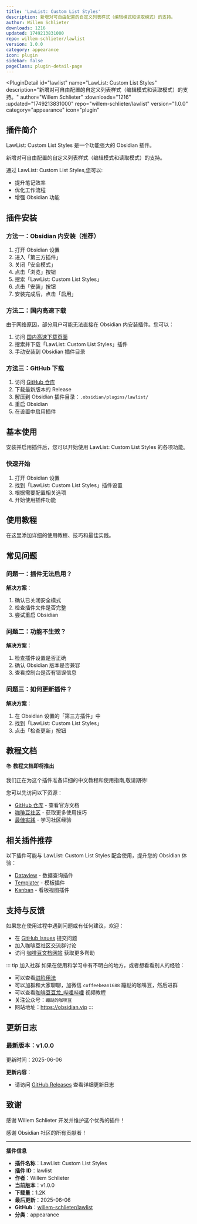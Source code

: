 ```yaml
---
title: 'LawList: Custom List Styles'
description: 新增对可自由配置的自定义列表样式（编辑模式和读取模式）的支持。
author: Willem Schlieter
downloads: 1216
updated: 1749213831000
repo: willem-schlieter/lawlist
version: 1.0.0
category: appearance
icon: plugin
sidebar: false
pageClass: plugin-detail-page
---
```


<PluginDetail
  id="lawlist"
  name="LawList: Custom List Styles"
  description="新增对可自由配置的自定义列表样式（编辑模式和读取模式）的支持。"
  author="Willem Schlieter"
  :downloads="1216"
  :updated="1749213831000"
  repo="willem-schlieter/lawlist"
  version="1.0.0"
  category="appearance"
  icon="plugin"
>

<!-- AUTO_GENERATED_START -->
## 插件简介

LawList: Custom List Styles 是一个功能强大的 Obsidian 插件。

新增对可自由配置的自定义列表样式（编辑模式和读取模式）的支持。

通过 LawList: Custom List Styles,您可以:

- 提升笔记效率
- 优化工作流程
- 增强 Obsidian 功能

<!-- AUTO_GENERATED_END -->

<!-- AUTO_GENERATED_START -->
## 插件安装

### 方法一：Obsidian 内安装（推荐）

1. 打开 Obsidian 设置
2. 进入「第三方插件」
3. 关闭「安全模式」
4. 点击「浏览」按钮
5. 搜索「LawList: Custom List Styles」
6. 点击「安装」按钮
7. 安装完成后，点击「启用」

### 方法二：国内高速下载

由于网络原因，部分用户可能无法直接在 Obsidian 内安装插件。您可以：

1. 访问 [国内高速下载页面](/zh/documentation/obsidian-plugins-download.html)
2. 搜索并下载「LawList: Custom List Styles」插件
3. 手动安装到 Obsidian 插件目录

### 方法三：GitHub 下载

1. 访问 [GitHub 仓库](https://github.com/willem-schlieter/lawlist)
2. 下载最新版本的 Release
3. 解压到 Obsidian 插件目录：`.obsidian/plugins/lawlist/`
4. 重启 Obsidian
5. 在设置中启用插件

## 基本使用

安装并启用插件后，您可以开始使用 LawList: Custom List Styles 的各项功能。

### 快速开始

1. 打开 Obsidian 设置
2. 找到「LawList: Custom List Styles」插件设置
3. 根据需要配置相关选项
4. 开始使用插件功能

<!-- AUTO_GENERATED_END -->

<!-- CUSTOM_CONTENT_START:tutorial -->
## 使用教程

在这里添加详细的使用教程、技巧和最佳实践。

<!-- CUSTOM_CONTENT_END:tutorial -->

<!-- SHARED_CONTENT_START -->
## 常见问题

### 问题一：插件无法启用？

**解决方案**：
1. 确认已关闭安全模式
2. 检查插件文件是否完整
3. 尝试重启 Obsidian

### 问题二：功能不生效？

**解决方案**：
1. 检查插件设置是否正确
2. 确认 Obsidian 版本是否兼容
3. 查看控制台是否有错误信息

### 问题三：如何更新插件？

**解决方案**：
1. 在 Obsidian 设置的「第三方插件」中
2. 找到「LawList: Custom List Styles」
3. 点击「检查更新」按钮

## 教程文档

📚 **教程文档即将推出**

我们正在为这个插件准备详细的中文教程和使用指南,敬请期待!

您可以先访问以下资源：
- [GitHub 仓库](https://github.com/willem-schlieter/lawlist) - 查看官方文档
- [咖啡豆社区](/zh/bases/) - 获取更多使用技巧
- [最佳实践](/zh/best-practices/) - 学习社区经验

## 相关插件推荐

以下插件可能与 LawList: Custom List Styles 配合使用，提升您的 Obsidian 体验：

- [Dataview](/zh/plugins/dataview.html) - 数据查询插件
- [Templater](/zh/plugins/templater-obsidian.html) - 模板插件
- [Kanban](/zh/plugins/obsidian-kanban.html) - 看板视图插件

## 支持与反馈

如果您在使用过程中遇到问题或有任何建议，欢迎：

- 在 [GitHub Issues](https://github.com/willem-schlieter/lawlist/issues) 提交问题
- 加入咖啡豆社区交流群讨论
- 访问 [咖啡豆文档网站](https://obsidian.vip) 获取更多帮助

::: tip 加入社群
如果在使用和学习中有不明白的地方，或者想看看别人的经验：
- 可以查看[进阶用法](/zh/advanced)
- 可以加群和大家聊聊，加微信 `coffeebean1688` 蹦跶的咖啡豆，然后进群
- 可以查看[咖啡豆豆龙_哔哩哔哩](https://space.bilibili.com/618777356) 视频教程
- 关注公众号：`蹦跶的咖啡豆`
- 网站地址：https://obsidian.vip
:::
<!-- SHARED_CONTENT_END -->

<!-- AUTO_GENERATED_START -->
## 更新日志

### 最新版本：v1.0.0

更新时间：2025-06-06

**更新内容**：
- 请访问 [GitHub Releases](https://github.com/willem-schlieter/lawlist/releases) 查看详细更新日志

## 致谢

感谢 Willem Schlieter 开发并维护这个优秀的插件！

感谢 Obsidian 社区的所有贡献者！

---

**插件信息**
- **插件名称**：LawList: Custom List Styles
- **插件 ID**：lawlist
- **作者**：Willem Schlieter
- **当前版本**：v1.0.0
- **下载量**：1.2K
- **最后更新**：2025-06-06
- **GitHub**：[willem-schlieter/lawlist](https://github.com/willem-schlieter/lawlist)
- **分类**：appearance
<!-- AUTO_GENERATED_END -->

</PluginDetail>

